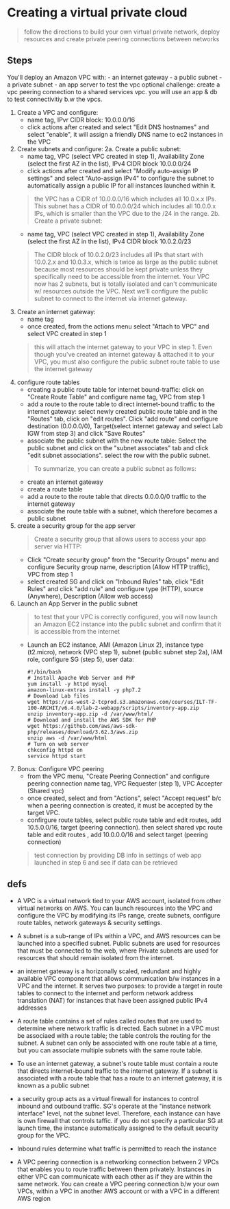 # Creating a virtual private cloud
> follow the directions to build your own virtual private network, deploy resources and create private peering connections between networks

## Steps
You'll deploy an Amazon VPC with:
    - an internet gateway
    - a public subnet
    - a private subnet
    - an app server to test the vpc
optional challenge: create a vpc peering connection to a shared services vpc. you will use an app & db to test connectivitiy b.w the vpcs. 

1. Create a VPC and configure:
    - name tag, IPvr CIDR block: 10.0.0.0/16
    - click actions after created and select "Edit DNS hostnames" and select "enable", it will assign a friendly DNS name to ec2 instances in the VPC
2. Create subnets and configure:
2a. Create a public subnet:
    - name tag, VPC (select VPC created in step 1), Availability Zone (select the first AZ in the list), IPv4 CIDR block 10.0.0.0/24
    - click actions after created and select "Modify auto-assign IP settings" and select "Auto-assign IPv4" to configure the subnet to automatically assign a public IP for all instances launched within it.
    > the VPC has a CIDR of 10.0.0.0/16 which includes all 10.0.x.x IPs. This subnet has a CIDR of 10.0.0.0/24 which includes all 10.0.0.x IPs, which is smaller than the VPC due to the /24 in the range.
2b. Create a private subnet:
    - name tag, VPC (select VPC created in step 1), Availability Zone (select the first AZ in the list), IPv4 CIDR block 10.0.2.0/23
    > The CIDR block of 10.0.2.0/23 includes all IPs that start with 10.0.2.x and 10.0.3.x, which is twice as large as the public subnet because most resources should be kept private unless they specifically need to be accessible from the internet.
Your VPC now has 2 subnets, but is totally isolated and can't communicate w/ resources outside the VPC. Next we'll configure the public subnet to connect to the internet via internet gateway.
3. Create an internet gateway:
    - name tag
    - once created, from the actions menu select "Attach to VPC" and select VPC created in step 1
    > this will attach the internet gateway to your VPC in step 1. Even though you've created an internet gateway & attached it to your VPC, you must also configure the public subnet route table to use the internet gateway
4. configure route tables 
    - creating a public route table for internet bound-traffic: click on "Create Route Table" and configure name tag, VPC from step 1
    - add a route to the route table to direct internet-bound traffic to the internet gateway: select newly created public route table and in the "Routes" tab, click on "edit routes". Click "add route" and configure destination (0.0.0.0/0), Target(select internet gateway and select Lab IGW from step 3) and click "Save Routes"
    - associate the public subnet with the new route table: Select the public subnet and click on the "subnet associates" tab and click "edit subnet associations". select the row with the public subnet.
    > To summarize, you can create a public subnet as follows:
    - create an internet gateway
    - create a route table
    - add a route to the route table that directs 0.0.0.0/0 traffic to the internet gateway
    - associate the route table with a subnet, which therefore becomes a public subnet
5. create a security group for the app server
    > Create a security group that allows users to access your app server via HTTP:
    - Click "Create security group" from the "Security Groups" menu and configure Security group name, description (Allow HTTP traffic), VPC from step 1
    - select created SG and click on "Inbound Rules" tab, click "Edit Rules" and click "add rule" and configure type (HTTP), source (Anywhere), Description (Allow web access)
6. Launch an App Server in the public subnet
    > to test that your VPC is correctly configured, you will now launch an Amazon EC2 instance into the public subnet and confirm that it is accessible from the internet
    - Launch an EC2 instance, AMI (Amazon Linux 2), instance type (t2.micro), network (VPC step 1), subnet (public subnet step 2a), IAM role, configure SG (step 5), user data: 
        ```
        #!/bin/bash
        # Install Apache Web Server and PHP
        yum install -y httpd mysql
        amazon-linux-extras install -y php7.2
        # Download Lab files
        wget https://us-west-2-tcprod.s3.amazonaws.com/courses/ILT-TF-100-ARCHIT/v6.4.0/lab-2-webapp/scripts/inventory-app.zip
        unzip inventory-app.zip -d /var/www/html/
        # Download and install the AWS SDK for PHP
        wget https://github.com/aws/aws-sdk-php/releases/download/3.62.3/aws.zip
        unzip aws -d /var/www/html
        # Turn on web server
        chkconfig httpd on
        service httpd start
        ```
7. Bonus: Configure VPC peering
    - from the VPC menu, "Create Peering Connection" and configure peering connection name tag, VPC Requester (step 1), VPC Accepter (Shared vpc)
    - once created, select and from "Actions", select "Accept request" b/c when a peering connection is created, it must be accepted by the target VPC.
    - confirgure route tables, select public route table and edit routes, add 10.5.0.0/16, target (peering connection). then select shared vpc route table and edit routes , add 10.0.0.0/16 and select target (peering connection)
    > test connection by providing DB info in settings of web app launched in step 6 and see if data can be retrieved
## defs
- A VPC is a virtual network tied to your AWS account, isolated from other virtual networks on AWS. You can launch resources into the VPC and configure the VPC by modifying its IPs range, create subnets, configure route tables, network gateways & security settings.

- A subnet is a sub-range of IPs within a VPC, and AWS resources can be launched into a specified subnet. Public subnets are used for resources that must be connected to the web, where Private subnets are used for resources that should remain isolated from the internet.

- an internet gateway is a horizonally scaled, redundant and highly available VPC component that allows communication b/w instances in a VPC and the internet. It serves two purposes: to provide a target in route tables to connect to the internet and perform network address translation (NAT) for instances that have been assigned public IPv4 addresses

- A route table contains a set of rules called routes that are used to determine where network traffic is directed. Each subnet in a VPC must be associaed with a route table; the table controls the routing for the subnet. A subnet can only be associated with one route table at a time, but you can associate multiple subnets with the same route table. 

- To use an internet gateway, a subnet's route table must contain a route that directs internet-bound traffic to the internet gateway. If a subnet is associated with a route table that has a route to an internet gateway, it is known as a public subnet

- a security group acts as a virtual firewall for instances to control inbound and outbound traffic. SG's operate at the "instance network interface" level, not the subnet level. Therefore, each instance can have is own firewall that controls taffic. if you do not specify a particular SG at launch time, the instance automatically assigned to the default security group for the VPC. 

- Inbound rules determine what traffic is permitted to reach the instance

- A VPC peering connection is a networking connection between 2 VPCs that enables you to route traffic between them privately. Instances in either VPC can communicate with each other as if they are within the same network. You can create a VPC peering connection b/w your own VPCs, within a VPC in another AWS account or with a VPC in a different AWS region